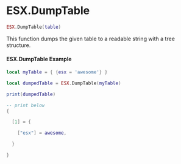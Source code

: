 # ESX.DumpTable

```lua
ESX.DumpTable(table)
```

This function dumps the given table to a readable string with a tree structure.

#### ESX.DumpTable Example
```lua
local myTable = { {esx = 'awesome'} }

local dumpedTable = ESX.DumpTable(myTable)

print(dumpedTable)

-- print below
{

  [1] = {

    ["esx"] = awesome,

  }

}
```
